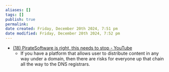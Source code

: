 ```yaml
---
aliases: []
tags: []
publish: true
permalink:
date created: Friday, December 20th 2024, 7:51 pm
date modified: Friday, December 20th 2024, 7:52 pm
---
```


- [(18) PirateSoftware is right, this needs to stop - YouTube](https://www.youtube.com/watch?v=A-IJ5QmeXpk)
	- If you have a platform that allows user to distribute content in any way under a domain, then there are risks for everyone up that chain all the way to the DNS registrars.